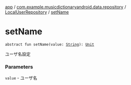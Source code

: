 [app](../../index.md) / [com.example.musicdictionaryandroid.data.repository](../index.md) / [LocalUserRepository](index.md) / [setName](./set-name.md)

# setName

`abstract fun setName(value: `[`String`](https://kotlinlang.org/api/latest/jvm/stdlib/kotlin/-string/index.html)`): `[`Unit`](https://kotlinlang.org/api/latest/jvm/stdlib/kotlin/-unit/index.html)

ユーザ名設定

### Parameters

`value` - ユーザ名